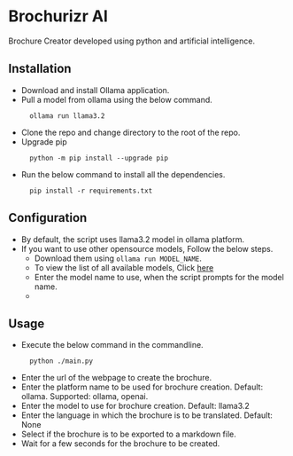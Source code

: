 # Brochurizr AI
Brochure Creator developed using python and artificial intelligence.

## Installation
- Download and install Ollama application.
- Pull a model from ollama using the below command.
  ```shell
    ollama run llama3.2
    ```
- Clone the repo and change directory to the root of the repo.
- Upgrade pip
  ```shell
    python -m pip install --upgrade pip
  ```
- Run the below command to install all the dependencies.
  ```shell
    pip install -r requirements.txt
  ```

## Configuration
- By default, the script uses llama3.2 model in ollama platform. 
- If you want to use other opensource models, Follow the below steps.
  - Download them using `ollama run MODEL_NAME`.
  - To view the list of all available models, Click [here](https://ollama.com/search)
  - Enter the model name to use, when the script prompts for the model name.
  - 
## Usage
- Execute the below command in the commandline.
  ```shell
    python ./main.py
  ```
- Enter the url of the webpage to create the brochure.
- Enter the platform name to be used for brochure creation. Default: ollama. Supported: ollama, openai.
- Enter the model to use for brochure creation. Default: llama3.2
- Enter the language in which the brochure is to be translated. Default: None
- Select if the brochure is to be exported to a markdown file.
- Wait for a few seconds for the brochure to be created.

